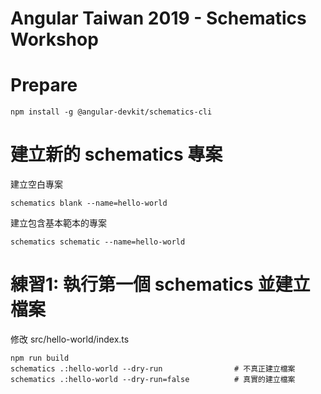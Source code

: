 # Angular Taiwan 2019 - Schematics Workshop

# Prepare

```
npm install -g @angular-devkit/schematics-cli
```

# 建立新的 schematics 專案

建立空白專案

```shell
schematics blank --name=hello-world
```

建立包含基本範本的專案

```shell
schematics schematic --name=hello-world
```

# 練習1: 執行第一個 schematics 並建立檔案


修改 src/hello-world/index.ts

```shell
npm run build
schematics .:hello-world --dry-run                # 不真正建立檔案
schematics .:hello-world --dry-run=false          # 真實的建立檔案
```
